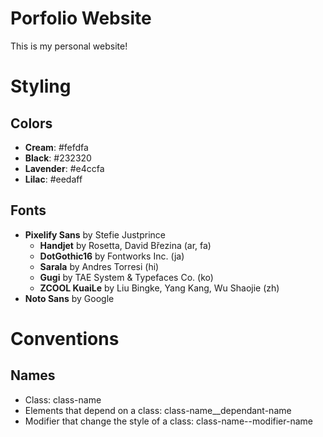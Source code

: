 # Porfolio Website 
This is my personal website! 

# Styling
## Colors
* <b>Cream</b>: #fefdfa
* <b>Black</b>: #232320
* <b>Lavender</b>: #e4ccfa
* <b>Lilac</b>: #eedaff

## Fonts
* <b>Pixelify Sans</b> by Stefie Justprince
    * <b>Handjet</b> by Rosetta, David Březina (ar, fa) 
    * <b>DotGothic16</b> by Fontworks Inc. (ja)
    * <b>Sarala</b> by Andres Torresi (hi)
    * <b>Gugi</b> by TAE System & Typefaces Co. (ko)
    * <b>ZCOOL KuaiLe</b> by Liu Bingke, Yang Kang, Wu Shaojie (zh)
* <b>Noto Sans</b> by Google

# Conventions
## Names
* Class: class-name
* Elements that depend on a class: class-name__dependant-name
* Modifier that change the style of a class: class-name--modifier-name